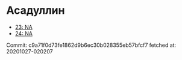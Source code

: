 # Асадуллин
- [23: NA](23.md)
- [24: NA](24.md)

Commit: c9a71f0d73fe1862d9b6ec30b028355eb57bfcf7
 fetched at: 20201027-020207
